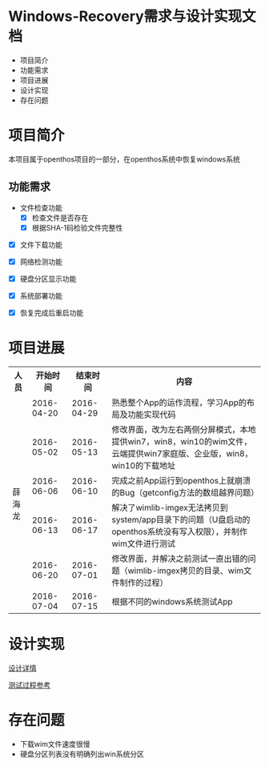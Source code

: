 # Windows-Recovery需求与设计实现文档

- 项目简介
- 功能需求
- 项目进展
- 设计实现
- 存在问题

# 项目简介

本项目属于openthos项目的一部分，在openthos系统中恢复windows系统

## 功能需求

* 文件检查功能
  * [x] 检查文件是否存在
  * [x] 根据SHA-1码检验文件完整性
* [x] 文件下载功能
* [x] 网络检测功能
* [x] 硬盘分区显示功能
* [x] 系统部署功能
* [x] 恢复完成后重启功能
 

# 项目进展

<table>
<tr>
<th>人员</th>
<th>开始时间 </th>
<th>结束时间 </th>
<th>内容</th>
</tr>


<tr>
<td rowspan=07>薛海龙</td>
</tr>

<tr>
<td>2016-04-20</td>
<td>2016-04-29</td>
<td>熟悉整个App的运作流程，学习App的布局及功能实现代码</td>
</tr>

<tr>
<td>2016-05-02</td>
<td>2016-05-13</td>
<td>修改界面，改为左右两侧分屏模式，本地提供win7，win8，win10的wim文件，云端提供win7家庭版、企业版，win8，win10的下载地址</td>
</tr>

<tr>
<td>2016-06-06</td>
<td>2016-06-10</td>
<td>完成之前App运行到openthos上就崩溃的Bug（getconfig方法的数组越界问题）</td>
</tr>


<tr>
<td>2016-06-13</td>
<td>2016-06-17</td>
<td>解决了wimlib-imgex无法拷贝到system/app目录下的问题（U盘启动的openthos系统没有写入权限），并制作wim文件进行测试</td>
</tr>

<tr>
<td>2016-06-20</td>
<td>2016-07-01</td>
<td>修改界面，并解决之前测试一直出错的问题（wimlib-imgex拷贝的目录、wim文件制作的过程）</td>
</tr>


<tr>
<td>2016-07-04</td>
<td>2016-07-15</td>
<td>根据不同的windows系统测试App</td>
</tr>


</table>


# 设计实现

[设计详情]()

[测试过程参考](https://github.com/openthos/recovery-win-system/pull/8)


# 存在问题


   * 下载wim文件速度很慢
   * 硬盘分区列表没有明确列出win系统分区



